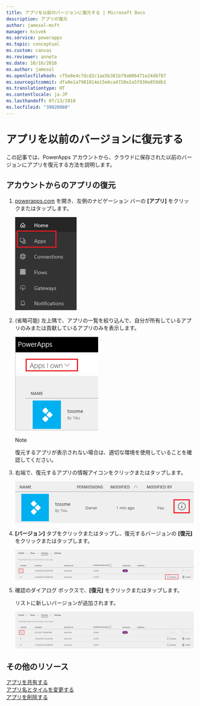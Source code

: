 ```yaml
---
title: アプリを以前のバージョンに復元する | Microsoft Docs
description: アプリの復元
author: jamesol-msft
manager: kvivek
ms.service: powerapps
ms.topic: conceptual
ms.custom: canvas
ms.reviewer: anneta
ms.date: 10/16/2016
ms.author: jamesol
ms.openlocfilehash: cf5e8e4c7dcd2c1ae5b381b79a086471e24db787
ms.sourcegitcommit: dfa0e1a7981814e15e6ca4720e2a5f930e859db1
ms.translationtype: HT
ms.contentlocale: ja-JP
ms.lasthandoff: 07/13/2018
ms.locfileid: "39020080"
---
```

# <a name="restore-an-app-to-a-previous-version"></a>アプリを以前のバージョンに復元する
この記事では、PowerApps アカウントから、クラウドに保存された以前のバージョンにアプリを復元する方法を説明します。

## <a name="restore-an-app-from-your-account"></a>アカウントからのアプリの復元
1. [powerapps.com](https://web.powerapps.com) を開き、左側のナビゲーション バーの **[アプリ]** をクリックまたはタップします。

    ![左側のナビゲーション バー](./media/restore-an-app/file-apps.png)

2. (省略可能) 左上隅で、アプリの一覧を絞り込んで、自分が所有しているアプリのみまたは貢献しているアプリのみを表示します。

    ![所有するアプリでのフィルター処理](./media/restore-an-app/filter-list.png)

    > [!NOTE]
   > 復元するアプリが表示されない場合は、適切な環境を使用していることを確認してください。

3. 右端で、復元するアプリの情報アイコンをクリックまたはタップします。

    ![情報アイコン](./media/restore-an-app/app-options.png)

4. **[バージョン]** タブをクリックまたはタップし、復元するバージョンの **[復元]** をクリックまたはタップします。

    ![[バージョン] タブ](./media/restore-an-app/restore-button-2.png)

5. 確認のダイアログ ボックスで、**[復元]** をクリックまたはタップします。  

    リストに新しいバージョンが追加されます。

    ![復元されたバージョン](./media/restore-an-app/versions-added-2.png)

## <a name="more-resources"></a>その他のリソース
[アプリを共有する](share-app.md)  
[アプリ名とタイルを変更する](set-name-tile.md)  
[アプリを削除する](delete-app.md)
